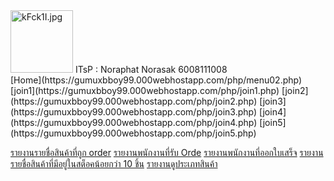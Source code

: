 <img src="https://www.picz.in.th/images/2018/10/23/kFck1I.jpg" alt="kFck1I.jpg" border="0" width="100" height="100"/>
ITsP : Noraphat Norasak 6008111008<br/>
[Home](https://gumuxbboy99.000webhostapp.com/php/menu02.php)
[join1](https://gumuxbboy99.000webhostapp.com/php/join1.php)
[join2](https://gumuxbboy99.000webhostapp.com/php/join2.php)
[join3](https://gumuxbboy99.000webhostapp.com/php/join3.php)
[join4](https://gumuxbboy99.000webhostapp.com/php/join4.php)
[join5](https://gumuxbboy99.000webhostapp.com/php/join5.php)

[รายงานรายชื่อสินค้าที่ถูก order](https://gumuxbboy99.000webhostapp.com/php/joinwhere1.php)
[รายงานพนักงานที่รับ Orde](https://gumuxbboy99.000webhostapp.com/php/joinwhere2.php)
[รายงานพนักงานที่ออกใบเสร็จ](https://gumuxbboy99.000webhostapp.com/php/joinwhere3.php)
[รายงานรายชื่อสินค้าที่มีอยู่ในสต็อคน้อยกว่า 10 ชิ้น](https://gumuxbboy99.000webhostapp.com/php/joinwhere4.php)
[รายงานดูประเภทสินค้า](https://gumuxbboy99.000webhostapp.com/php/joinwhere5.php)

